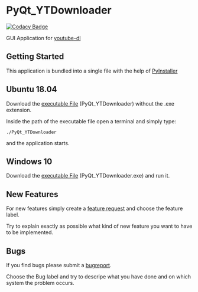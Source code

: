 # PyQt_YTDownloader

[![Codacy Badge](https://api.codacy.com/project/badge/Grade/64cce3de1fd3450c99dd8f6db9ff2033)](https://app.codacy.com/manual/contact_129/PyQt_YTDownloader?utm_source=github.com&utm_medium=referral&utm_content=LXkennstenich/PyQt_YTDownloader&utm_campaign=Badge_Grade_Dashboard)

GUI Application for [youtube-dl](https://github.com/ytdl-org/youtube-dl)

## Getting Started

This application is bundled into a single file with the help of [PyInstaller](https://github.com/pyinstaller/pyinstaller)

## Ubuntu 18.04

Download the [executable File](https://github.com/LXkennstenich/PyQt_YTDownloader/releases) (PyQt_YTDownloader) without the .exe extension.

Inside the path of the executable file open a terminal and simply type:

```
./PyQt_YTDownloader
```

and the application starts.

## Windows 10

Download the [executable File](https://github.com/LXkennstenich/PyQt_YTDownloader/releases) (PyQt_YTDownloader.exe) and run it.

## New Features

For new features simply create a [feature request](https://github.com/LXkennstenich/PyQt_YTDownloader/issues/new) and choose the feature label.

Try to explain exactly as possible what kind of new feature you want to have to be implemented.

## Bugs

If you find bugs please submit a [bugreport](https://github.com/LXkennstenich/PyQt_YTDownloader/issues/new). 

Choose the Bug label and try to descripe what you have done and on which system the problem occurs.

